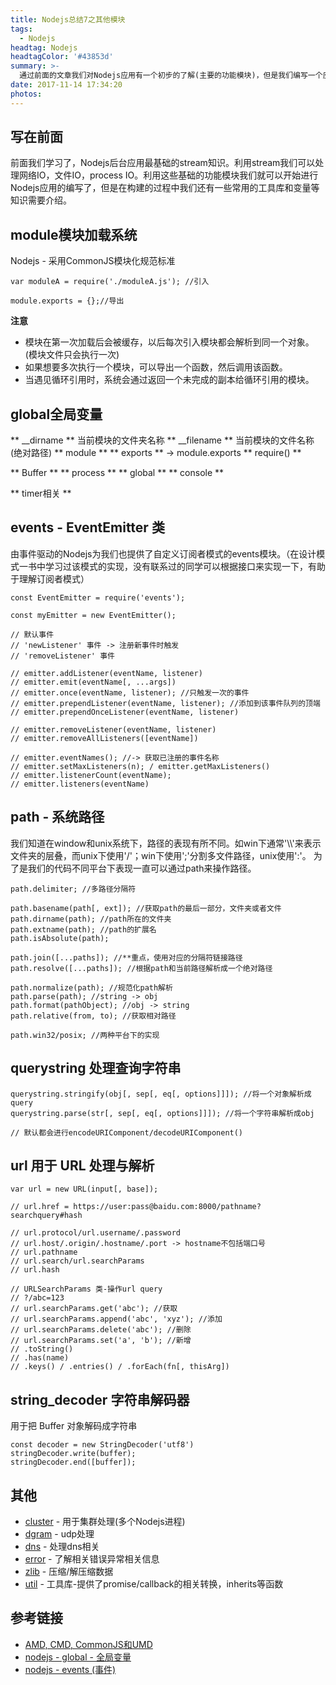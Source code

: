 ```yaml
---
title: Nodejs总结7之其他模块
tags:
  - Nodejs
headtag: Nodejs
headtagColor: '#43853d'
summary: >-
  通过前面的文章我们对Nodejs应用有一个初步的了解(主要的功能模块)，但是我们编写一个应用还需要利用其他许多语法层面的工具模块，如events创建订阅发布模式；url/path/querystring处理相关数据；module进行模块开发等等。
date: 2017-11-14 17:34:20
photos:
---
```



## 写在前面

前面我们学习了，Nodejs后台应用最基础的stream知识。利用stream我们可以处理网络IO，文件IO，process IO。利用这些基础的功能模块我们就可以开始进行Nodejs应用的编写了，但是在构建的过程中我们还有一些常用的工具库和变量等知识需要介绍。

## module模块加载系统

Nodejs - 采用CommonJS模块化规范标准

```
var moduleA = require('./moduleA.js'); //引入

module.exports = {};//导出
```

**注意**
* 模块在第一次加载后会被缓存，以后每次引入模块都会解析到同一个对象。(模块文件只会执行一次)
* 如果想要多次执行一个模块，可以导出一个函数，然后调用该函数。
* 当遇见循环引用时，系统会通过返回一个未完成的副本给循环引用的模块。

## global全局变量

** __dirname ** 当前模块的文件夹名称
** __filename ** 当前模块的文件名称(绝对路径)
** module ** 
** exports ** -> module.exports
** require() **

** Buffer **
** process **
** global **
** console **

** timer相关 **

## events - EventEmitter 类

由事件驱动的Nodejs为我们也提供了自定义订阅者模式的events模块。（在设计模式一书中学习过该模式的实现，没有联系过的同学可以根据接口来实现一下，有助于理解订阅者模式）

```
const EventEmitter = require('events');

const myEmitter = new EventEmitter();

// 默认事件
// 'newListener' 事件 -> 注册新事件时触发
// 'removeListener' 事件

// emitter.addListener(eventName, listener)
// emitter.emit(eventName[, ...args])
// emitter.once(eventName, listener); //只触发一次的事件
// emitter.prependListener(eventName, listener); //添加到该事件队列的顶端
// emitter.prependOnceListener(eventName, listener)

// emitter.removeListener(eventName, listener)
// emitter.removeAllListeners([eventName])

// emitter.eventNames(); //-> 获取已注册的事件名称
// emitter.setMaxListeners(n); / emitter.getMaxListeners()
// emitter.listenerCount(eventName);
// emitter.listeners(eventName)
```

## path - 系统路径

我们知道在window和unix系统下，路径的表现有所不同。如win下通常'\\\\'来表示文件夹的层叠，而unix下使用'/'；win下使用';'分割多文件路径，unix使用':'。
为了是我们的代码不同平台下表现一直可以通过path来操作路径。

```
path.delimiter; //多路径分隔符

path.basename(path[, ext]); //获取path的最后一部分，文件夹或者文件
path.dirname(path); //path所在的文件夹
path.extname(path); //path的扩展名
path.isAbsolute(path);

path.join([...paths]); //**重点，使用对应的分隔符链接路径
path.resolve([...paths]); //根据path和当前路径解析成一个绝对路径

path.normalize(path); //规范化path解析
path.parse(path); //string -> obj
path.format(pathObject); //obj -> string
path.relative(from, to); //获取相对路径

path.win32/posix; //两种平台下的实现
```

## querystring 处理查询字符串

```
querystring.stringify(obj[, sep[, eq[, options]]]); //将一个对象解析成query
querystring.parse(str[, sep[, eq[, options]]]); //将一个字符串解析成obj

// 默认都会进行encodeURIComponent/decodeURIComponent()
```

## url 用于 URL 处理与解析

```
var url = new URL(input[, base]);

// url.href = https://user:pass@baidu.com:8000/pathname?searchquery#hash

// url.protocol/url.username/.password
// url.host/.origin/.hostname/.port -> hostname不包括端口号
// url.pathname
// url.search/url.searchParams
// url.hash

// URLSearchParams 类-操作url query
// ?/abc=123
// url.searchParams.get('abc'); //获取
// url.searchParams.append('abc', 'xyz'); //添加
// url.searchParams.delete('abc'); //删除
// url.searchParams.set('a', 'b'); //新增
// .toString()
// .has(name)
// .keys() / .entries() / .forEach(fn[, thisArg])
```

## string_decoder 字符串解码器
用于把 Buffer 对象解码成字符串

```
const decoder = new StringDecoder('utf8')
stringDecoder.write(buffer);
stringDecoder.end([buffer]);
```

## 其他

* [cluster](http://nodejs.cn/api/cluster.html#cluster_cluster) - 用于集群处理(多个Nodejs进程)
* [dgram](http://nodejs.cn/api/dgram.html#dgram_udp_datagram_sockets) - udp处理
* [dns](http://nodejs.cn/api/dns.html#dns_dns) - 处理dns相关
* [error](http://nodejs.cn/api/errors.html#errors_errors) - 了解相关错误异常相关信息
* [zlib](http://nodejs.cn/api/zlib.html#zlib_zlib) - 压缩/解压缩数据
* [util](http://nodejs.cn/api/util.html#util_util) - 工具库-提供了promise/callback的相关转换，inherits等函数


## 参考链接
* [AMD, CMD, CommonJS和UMD](https://segmentfault.com/a/1190000004873947)
* [nodejs - global - 全局变量](http://nodejs.cn/api/globals.html#globals_global_objects)
* [nodejs - events (事件)](http://nodejs.cn/api/events.html#events_events)

